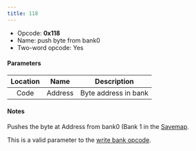 ```yaml
---
title: 118
---
```


- Opcode: **0x118**
- Name: push byte from bank0
- Two-word opcode: Yes

#### Parameters

| Location |  Name   |     Description      |
|:--------:|:-------:|:--------------------:|
|   Code   | Address | Byte address in bank |

#### Notes

Pushes the byte at Address from bank0 (Bank 1 in the [Savemap](../../../Savemap.md).

This is a valid parameter to the [write bank opcode](0e0.md).
